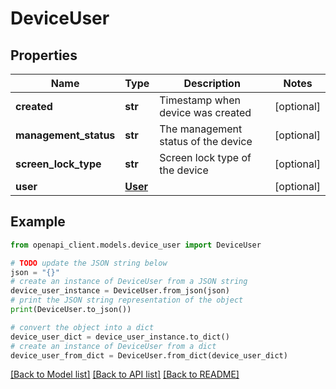 # DeviceUser


## Properties

Name | Type | Description | Notes
------------ | ------------- | ------------- | -------------
**created** | **str** | Timestamp when device was created | [optional] 
**management_status** | **str** | The management status of the device | [optional] 
**screen_lock_type** | **str** | Screen lock type of the device | [optional] 
**user** | [**User**](User.md) |  | [optional] 

## Example

```python
from openapi_client.models.device_user import DeviceUser

# TODO update the JSON string below
json = "{}"
# create an instance of DeviceUser from a JSON string
device_user_instance = DeviceUser.from_json(json)
# print the JSON string representation of the object
print(DeviceUser.to_json())

# convert the object into a dict
device_user_dict = device_user_instance.to_dict()
# create an instance of DeviceUser from a dict
device_user_from_dict = DeviceUser.from_dict(device_user_dict)
```
[[Back to Model list]](../README.md#documentation-for-models) [[Back to API list]](../README.md#documentation-for-api-endpoints) [[Back to README]](../README.md)


